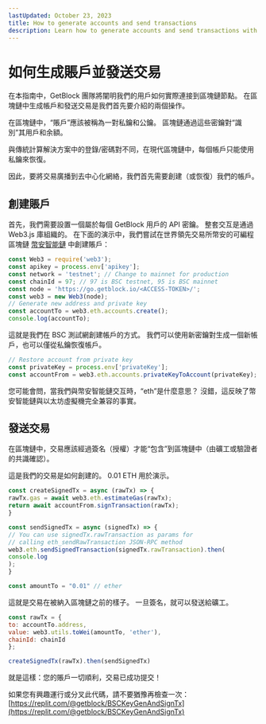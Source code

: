 ```yaml
---
lastUpdated: October 23, 2023
title: How to generate accounts and send transactions
description: Learn how to generate accounts and send transactions with GetBlock. Gain insights on account creation, transaction signing, and streamline your blockchain application development.
---
```


# 如何生成賬戶並發送交易

在本指南中，GetBlock 團隊將闡明我們的用戶如何實際連接到區塊鏈節點。 在區塊鏈中生成帳戶和發送交易是我們首先要介紹的兩個操作。

在區塊鏈中，“賬戶”應該被稱為一對私鑰和公鑰。 區塊鏈通過這些密鑰對“識別”其用戶和余額。

與傳統計算解決方案中的登錄/密碼對不同，在現代區塊鏈中，每個帳戶只能使用私鑰來恢復。

因此，要將交易廣播到去中心化網絡，我們首先需要創建（或恢復）我們的帳戶。

## 創建賬戶

首先，我們需要設置一個屬於每個 GetBlock 用戶的 API 密鑰。 整套交互是通過 Web3.js 庫組織的。 在下面的演示中，我們嘗試在世界領先交易所幣安的可編程區塊鏈 [幣安智能鏈](https://getblock.io/nodes/bsc/) 中創建賬戶：

```javascript
const Web3 = require('web3');
const apikey = process.env['apikey'];
const network = 'testnet'; // Change to mainnet for production
const chainId = 97; // 97 is BSC testnet, 95 is BSC mainnet
const node = 'https://go.getblock.io/<ACCESS-TOKEN>/';
const web3 = new Web3(node);
// Generate new address and private key
const accountTo = web3.eth.accounts.create();
console.log(accountTo);
```

這就是我們在 BSC 測試網創建帳戶的方式。 我們可以使用新密鑰對生成一個新帳戶，也可以僅從私鑰恢復帳戶。

```javascript
// Restore account from private key
const privateKey = process.env['privateKey'];
const accountFrom = web3.eth.accounts.privateKeyToAccount(privateKey);
```

您可能會問，當我們與幣安智能鏈交互時，“eth”是什麼意思？ 沒錯，這反映了幣安智能鏈與以太坊虛擬機完全兼容的事實。

## 發送交易

在區塊鏈中，交易應該經過簽名（授權）才能“包含”到區塊鏈中（由礦工或驗證者的共識確認）。

這是我們的交易是如何創建的。 0.01 ETH 用於演示。

```javascript
const createSignedTx = async (rawTx) => {
rawTx.gas = await web3.eth.estimateGas(rawTx);
return await accountFrom.signTransaction(rawTx);
}

const sendSignedTx = async (signedTx) => {
// You can use signedTx.rawTransaction as params for
// calling eth_sendRawTransaction JSON-RPC method
web3.eth.sendSignedTransaction(signedTx.rawTransaction).then(
console.log
);
}

const amountTo = "0.01" // ether
```

這就是交易在被納入區塊鏈之前的樣子。 一旦簽名，就可以發送給礦工。

```javascript
const rawTx = {
to: accountTo.address,
value: web3.utils.toWei(amountTo, 'ether'),
chainId: chainId
};

createSignedTx(rawTx).then(sendSignedTx)
```

就是這樣：您的賬戶一切順利，交易已成功提交！

如果您有興趣運行或分叉此代碼，請不要猶豫再檢查一次：[https://replit.com/@getblock/BSCKeyGenAndSignTx](https://replit.com/@getblock/BSCKeyGenAndSignTx)
